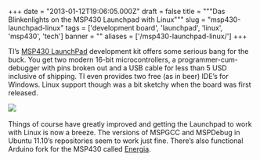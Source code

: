 
+++
date = "2013-01-12T19:06:05.000Z"
draft = false
title = """Das Blinkenlights on the MSP430 Launchpad with Linux"""
slug = "msp430-launchpad-linux"
tags = ['development board', 'launchpad', 'linux', 'msp430', 'tech']
banner = ""
aliases = ['/msp430-launchpad-linux/']
+++

TI’s [MSP430 LaunchPad](http://www.ti.com/tool/msp-exp430g2 "MSP430 Launchpad") development kit offers some serious bang for the buck. You get two modern 16-bit microcontrollers, a programmer-cum-debugger with pins broken out and a USB cable for less than 5 USD inclusive of shipping. TI even provides two free (as in beer) IDE’s for Windows. Linux support though was a bit sketchy when the board was first released.

![](/images/2015/09/LaunchPad.jpg)
 

Things of course have greatly improved and getting the Launchpad to work with Linux is now a breeze. The versions of MSPGCC and MSPDebug in Ubuntu 11.10’s repositories seem to work just fine. There’s also functional Arduino fork for the MSP430 called [Energia](http://energia.nu/ "Energia").




